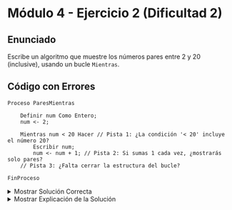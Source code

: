 # Módulo 4 - Ejercicio 2 (Dificultad 2)

## Enunciado
Escribe un algoritmo que muestre los números pares entre 2 y 20 (inclusive), usando un bucle `Mientras`.

## Código con Errores
```pseudocode
Proceso ParesMientras

    Definir num Como Entero;
    num <- 2;

    Mientras num < 20 Hacer // Pista 1: ¿La condición '< 20' incluye el número 20?
        Escribir num;
        num <- num + 1; // Pista 2: Si sumas 1 cada vez, ¿mostrarás solo pares?
    // Pista 3: ¿Falta cerrar la estructura del bucle?

FinProceso
```
<details><summary>Mostrar Solución Correcta</summary>

## Solución Correcta
```pseudocode
Proceso ParesMientras_Solucion

    Definir num Como Entero;
    num <- 2; // Inicia en el primer par

    Mientras num <= 20 Hacer // Corregido: Usar '<=' para incluir el 20.
        Escribir num;
        num <- num + 2; // Corregido: Incrementar de 2 en 2 para obtener el siguiente par.
    FinMientras // Corregido: Añadir 'FinMientras'.

FinProceso
```
</details><details><summary>Mostrar Explicación de la Solución</summary>

## Explicación de la Solución
1.  La condición `num < 20` haría que el bucle se detenga cuando `num` sea 20, sin llegar a mostrarlo. Para incluir el 20, la condición debe ser `num <= 20`.
2.  Al incrementar `num` de 1 en 1 (`num <- num + 1`), se mostrarían todos los números (2, 3, 4,...). Para mostrar solo los pares, y partiendo de un par (2), se debe incrementar de 2 en 2 (`num <- num + 2`).
3.  Faltaba la palabra clave `FinMientras` para cerrar correctamente la estructura del bucle.
```
</details>
